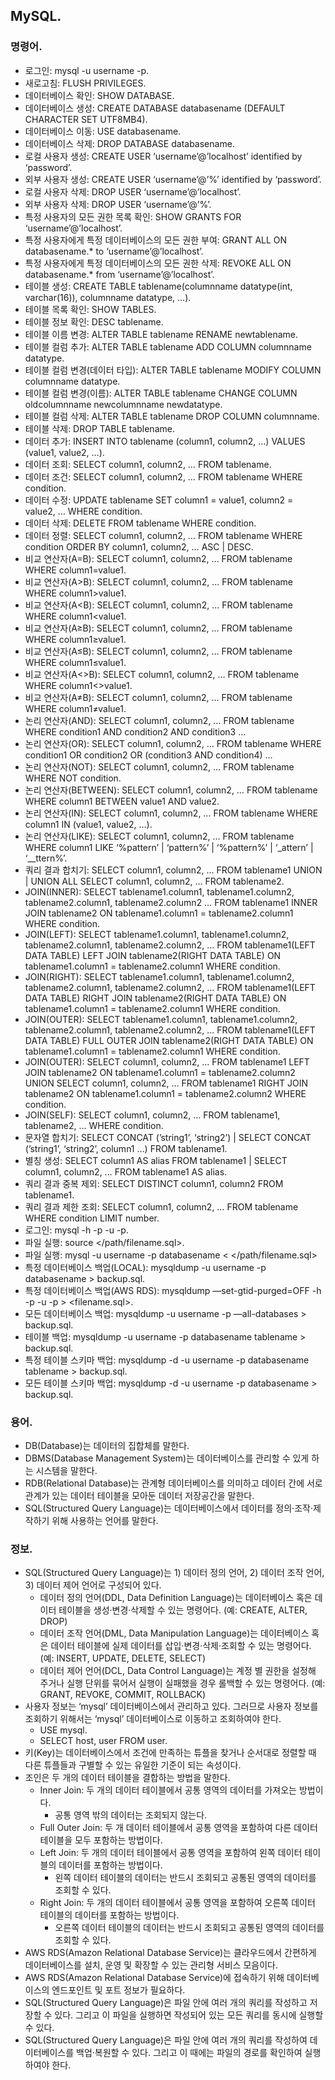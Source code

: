 ## MySQL.

### 명령어.

- 로그인: mysql -u username -p.
- 새로고침: FLUSH PRIVILEGES.
- 데이터베이스 확인: SHOW DATABASE.
- 데이터베이스 생성: CREATE DATABASE databasename (DEFAULT CHARACTER SET UTF8MB4).
- 데이터베이스 이동: USE databasename.
- 데이터베이스 삭제: DROP DATABASE databasename.
- 로컬 사용자 생성: CREATE USER ‘username’@’localhost’ identified by ‘password’.
- 외부 사용자 생성: CREATE USER ‘username’@’%’ identified by ‘password’.
- 로컬 사용자 삭제: DROP USER ‘username’@’localhost’.
- 외부 사용자 삭제: DROP USER ‘username’@’%’.
- 특정 사용자의 모든 권한 목록 확인: SHOW GRANTS FOR ‘username’@’localhost’.
- 특정 사용자에게 특정 데이터베이스의 모든 권한 부여: GRANT ALL ON databasename.* to ‘username’@’localhost’.
- 특정 사용자에게 특정 데이터베이스의 모든 권한 삭제: REVOKE ALL ON databasename.* from ‘username’@’localhost’.
- 테이블 생성: CREATE TABLE tablename(columnname datatype(int, varchar(16)), columnname datatype, …).
- 테이블 목록 확인: SHOW TABLES.
- 테이블 정보 확인: DESC tablename.
- 테이블 이름 변경: ALTER TABLE tablename RENAME newtablename.
- 테이블 컬럼 추가: ALTER TABLE tablename ADD COLUMN columnname datatype.
- 테이블 컬럼 변경(데이터 타입): ALTER TABLE tablename MODIFY COLUMN columnname datatype.
- 테이블 컬럼 변경(이름): ALTER TABLE tablename CHANGE COLUMN oldcolumnname newcolumnname newdatatype.
- 테이블 컬럼 삭제: ALTER TABLE tablename DROP COLUMN columnname.
- 테이블 삭제: DROP TABLE tablename.
- 데이터 추가: INSERT INTO tablename (column1, column2, …) VALUES (value1, value2, …).
- 데이터 조회: SELECT column1, column2, … FROM tablename.
- 데이터 조건: SELECT column1, column2, … FROM tablename WHERE condition.
- 데이터 수정: UPDATE tablename SET column1 = value1, column2 = value2, … WHERE condition.
- 데이터 삭제: DELETE FROM tablename WHERE condition.
- 데이터 정렬: SELECT column1, column2, … FROM tablename WHERE condition ORDER BY column1, column2, … ASC | DESC.
- 비교 연산자(A=B): SELECT column1, column2, … FROM tablename WHERE column1=value1.
- 비교 연산자(A>B): SELECT column1, column2, … FROM tablename WHERE column1>value1.
- 비교 연산자(A<B): SELECT column1, column2, … FROM tablename WHERE column1<value1.
- 비교 연산자(A≥B): SELECT column1, column2, … FROM tablename WHERE column1≥value1.
- 비교 연산자(A≤B): SELECT column1, column2, … FROM tablename WHERE column1≤value1.
- 비교 연산자(A<>B): SELECT column1, column2, … FROM tablename WHERE column1<>value1.
- 비교 연산자(A≠B): SELECT column1, column2, … FROM tablename WHERE column1≠value1.
- 논리 연산자(AND): SELECT column1, column2, … FROM tablename WHERE condition1 AND condition2 AND condition3 …
- 논리 연산자(OR): SELECT column1, column2, … FROM tablename WHERE condition1 OR condition2 OR (condition3 AND condition4) …
- 논리 연산자(NOT): SELECT column1, column2, … FROM tablename WHERE NOT condition.
- 논리 연산자(BETWEEN): SELECT column1, column2, … FROM tablename WHERE column1 BETWEEN value1 AND value2.
- 논리 연산자(IN): SELECT column1, column2, … FROM tablename WHERE column1 IN (value1, value2, …).
- 논리 연산자(LIKE): SELECT column1, column2, … FROM tablename WHERE column1 LIKE ‘%pattern’ | ‘pattern%’ | ‘%pattern%’ | ‘_attern’ | ‘__ttern%’.
- 쿼리 결과 합치기: SELECT column1, column2, … FROM tablename1 UNION | UNION ALL SELECT column1, column2, … FROM tablename2.
- JOIN(INNER): SELECT tablename1.column1, tablename1.column2, tablename2.column1, tablename2.column2 … FROM tablename1 INNER JOIN tablename2 ON tablename1.column1 = tablename2.column1 WHERE condition.
- JOIN(LEFT): SELECT tablename1.column1, tablename1.column2, tablename2.column1, tablename2.column2, … FROM tablename1(LEFT DATA TABLE) LEFT JOIN tablename2(RIGHT DATA TABLE) ON tablename1.column1 = tablename2.column1 WHERE condition.
- JOIN(RIGHT): SELECT tablename1.column1, tablename1.column2, tablename2.column1, tablename2.column2, … FROM tablename1(LEFT DATA TABLE) RIGHT JOIN tablename2(RIGHT DATA TABLE) ON tablename1.column1 = tablename2.column1 WHERE condition.
- JOIN(OUTER): SELECT tablename1.column1, tablename1.column2, tablename2.column1, tablename2.column2, … FROM tablename1(LEFT DATA TABLE) FULL OUTER JOIN tablename2(RIGHT DATA TABLE) ON tablename1.column1 = tablename2.column1 WHERE condition.
- JOIN(OUTER): SELECT column1, column2, … FROM tablename1 LEFT JOIN tablename2 ON tablename1.column1 = tablename2.column2 UNION SELECT column1, column2, … FROM tablename1 RIGHT JOIN tablename2 ON tablename1.column1 = tablename2.column2 WHERE condition.
- JOIN(SELF): SELECT column1, column2, … FROM tablename1, tablename2, … WHERE condition.
- 문자열 합치기: SELECT CONCAT (’string1’, ‘string2’) | SELECT CONCAT (’string1’, ‘string2’, column1 …) FROM tablename1.
- 별칭 생성: SELECT column1 AS alias FROM tablename1 | SELECT column1, column2, … FROM tablename1 AS alias.
- 쿼리 결과 중복 제외: SELECT DISTINCT column1, column2 FROM tablename1.
- 쿼리 결과 제한 조회: SELECT column1, column2, … FROM tablename WHERE condition LIMIT number.
- 로그인: mysql -h <endpoint> -p <port> -u <username> -p.
- 파일 실행: source </path/filename.sql>.
- 파일 실행: mysql -u username -p databasename < </path/filename.sql>
- 특정 데이터베이스 백업(LOCAL): mysqldump -u username -p databasename > backup.sql.
- 특정 데이터베이스 백업(AWS RDS): mysqldump —set-gtid-purged=OFF -h <hostname> -p <port> -u <username> -p <databasename> > <filename.sql>.
- 모든 데이터베이스 백업: mysqldump -u username -p —all-databases > backup.sql.
- 테이블 백업: mysqldump -u username -p databasename tablename > backup.sql.
- 특정 테이블 스키마 백업: mysqldump -d -u username -p databasename tablename > backup.sql.
- 모든 테이블 스키마 백업: mysqldump -d -u username -p databasename > backup.sql.

### 용어.

- DB(Database)는 데이터의 집합체를 말한다.
- DBMS(Database Management System)는 데이터베이스를 관리할 수 있게 하는 시스템을 말한다.
- RDB(Relational Database)는 관계형 데이터베이스를 의미하고 데이터 간에 서로 관계가 있는 데이터 테이블을 모아둔 데이터 저장공간을 말한다.
- SQL(Structured Query Language)는 데이터베이스에서 데이터를 정의·조작·제작하기 위해 사용하는 언어를 말한다.

### 정보.

- SQL(Structured Query Language)는 1) 데이터 정의 언어, 2) 데이터 조작 언어, 3) 데이터 제어 언어로 구성되어 있다.
    - 데이터 정의 언어(DDL, Data Definition Language)는 데이터베이스 혹은 데이터 테이블을 생성·변경·삭제할 수 있는 명령어다. (예: CREATE, ALTER, DROP)
    - 데이터 조작 언어(DML, Data Manipulation Language)는 데이터베이스 혹은 데이터 테이블에 실제 데이터를 삽입·변경·삭제·조회할 수 있는 명령어다. (예: INSERT, UPDATE, DELETE, SELECT)
    - 데이터 제어 언어(DCL, Data Control Language)는 계정 별 권한을 설정해 주거나 실행 단위를 묶어서 실행이 실패했을 경우 롤백할 수 있는 명령어다. (예: GRANT, REVOKE, COMMIT, ROLLBACK)
- 사용자 정보는 ‘mysql’ 데이터베이스에서 관리하고 있다. 그러므로 사용자 정보를 조회하기 위해서는 ‘mysql’ 데이터베이스로 이동하고 조회하여야 한다.
    - USE mysql.
    - SELECT host, user FROM user.
- 키(Key)는 데이터베이스에서 조건에 만족하는 튜플을 찾거나 순서대로 정렬할 때 다른 튜플들과 구별할 수 있는 유일한 기준이 되는 속성이다.
- 조인은 두 개의 데이터 테이블을 결합하는 방법을 말한다.
    - Inner Join: 두 개의 데이터 테이블에서 공통 영역의 데이터를 가져오는 방법이다.
        - 공통 영역 밖의 데이터는 조회되지 않는다.
    - Full Outer Join: 두 개 데이터 테이블에서 공통 영역을 포함하여 다른 데이터 테이블을 모두 포함하는 방법이다.
    - Left Join: 두 개의 데이터 테이블에서 공통 영역을 포함하여 왼쪽 데이터 테이블의 데이터를 포함하는 방법이다.
        - 왼쪽 데이터 테이블의 데이터는 반드시 조회되고 공통된 영역의 데이터를 조회할 수 있다.
    - Right Join: 두 개의 데이터 테이블에서 공통 영역을 포함하여 오른쪽 데이터 테이블의 데이터를 포함하는 방법이다.
        - 오른쪽 데이터 테이블의 데이터는 반드시 조회되고 공통된 영역의 데이터를 조회할 수 있다.
- AWS RDS(Amazon Relational Database Service)는 클라우드에서 간편하게 데이터베이스를 설치, 운영 및 확장할 수 있는 관리형 서비스 모음이다.
- AWS RDS(Amazon Relational Database Service)에 접속하기 위해 데이터베이스의 엔드포인트 및 포트 정보가 필요하다.
- SQL(Structured Query Language)은 파일 안에 여러 개의 쿼리를 작성하고 저장할 수 있다. 그리고 이 파일을 실행하면 작성되어 있는 모든 쿼리를 동시에 실행할 수 있다.
- SQL(Structured Query Language)은 파일 안에 여러 개의 쿼리를 작성하여 데이터베이스를 백업·복원할 수 있다. 그리고 이 때에는 파일의 경로를 확인하여 실행하여야 한다.
